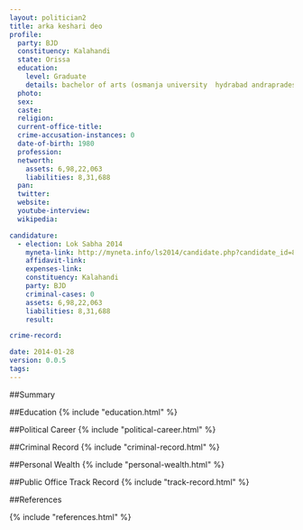 ```yaml
---
layout: politician2
title: arka keshari deo
profile: 
  party: BJD
  constituency: Kalahandi
  state: Orissa
  education: 
    level: Graduate
    details: bachelor of arts (osmanja university  hydrabad andrapradesh)1998
  photo: 
  sex: 
  caste: 
  religion: 
  current-office-title: 
  crime-accusation-instances: 0
  date-of-birth: 1980
  profession: 
  networth: 
    assets: 6,98,22,063
    liabilities: 8,31,688
  pan: 
  twitter: 
  website: 
  youtube-interview: 
  wikipedia: 

candidature: 
  - election: Lok Sabha 2014
    myneta-link: http://myneta.info/ls2014/candidate.php?candidate_id=815
    affidavit-link: 
    expenses-link: 
    constituency: Kalahandi 
    party: BJD
    criminal-cases: 0
    assets: 6,98,22,063
    liabilities: 8,31,688
    result:  

crime-record: 

date: 2014-01-28
version: 0.0.5
tags: 
---
```

##Summary


##Education
{% include "education.html" %}


##Political Career
{% include "political-career.html" %}


##Criminal Record
{% include "criminal-record.html" %}


##Personal Wealth
{% include "personal-wealth.html" %}


##Public Office Track Record
{% include "track-record.html" %}


##References


{% include "references.html" %}